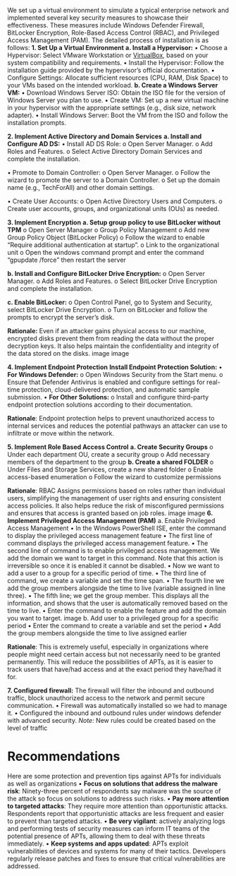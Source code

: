 We set up a virtual environment to simulate a typical enterprise network and implemented several key security measures to showcase their effectiveness. These measures include Windows Defender Firewall, BitLocker Encryption, Role-Based Access Control (RBAC), and Privileged Access Management (PAM). The detailed process of installation is as follows:
**1. Set Up a Virtual Environment**
**a. Install a Hypervisor:**
•	Choose a Hypervisor: Select VMware Workstation or [VirtualBox](https://www.virtualbox.org/wiki/Downloads), based on your system compatibility and requirements.
•	Install the Hypervisor: Follow the installation guide provided by the hypervisor’s official documentation.
•	Configure Settings: Allocate sufficient resources (CPU, RAM, Disk Space) to your VMs based on the intended workload.
**b. Create a Windows Server VM:**
•	Download Windows Server ISO: Obtain the ISO file for the version of Windows Server you plan to use.
•	Create VM: Set up a new virtual machine in your hypervisor with the appropriate settings (e.g., disk size, network adapter).
•	Install Windows Server: Boot the VM from the ISO and follow the installation prompts.

**2. Implement Active Directory and Domain Services**
**a. Install and Configure AD DS:**
•	Install AD DS Role:
o	Open Server Manager.
o	Add Roles and Features.
o	Select Active Directory Domain Services and complete the installation.

•	Promote to Domain Controller:
o	Open Server Manager.
o	Follow the wizard to promote the server to a Domain Controller.
o	Set up the domain name (e.g., TechForAll) and other domain settings.

•	Create User Accounts:
o	Open Active Directory Users and Computers.
o	Create user accounts, groups, and organizational units (OUs) as needed.

**3. Implement Encryption**
**a. Setup group policy to use BitLocker without TPM**
o	Open Server Manager
o	Group Policy Management 
o	Add new Group Policy Object (BitLocker Policy) 
o	Follow the wizard to enable “Require additional authentication at startup”.
o	Link to the organizational unit 
o	Open the windows command prompt and enter the command “gpupdate /force” then restart the server

**b. Install and Configure BitLocker Drive Encryption:**
o	Open Server Manager.
o	Add Roles and Features.
o	Select BitLocker Drive Encryption and complete the installation.

**c. Enable BitLocker:**
o	Open Control Panel, go to System and Security, select BitLocker Drive Encryption.
o	Turn on BitLocker and follow the prompts to encrypt the server’s disk.

**Rationale:** Even if an attacker gains physical access to our machine, encrypted disks prevent them from reading the data without the proper decryption keys. It also helps maintain the confidentiality and integrity of the data stored on the disks.
image
image

**4. Implement Endpoint Protection**
**Install Endpoint Protection Solution:**
•	**For Windows Defender:**
o	Open Windows Security from the Start menu.
o	Ensure that Defender Antivirus is enabled and configure settings for real-time protection, cloud-delivered protection, and automatic sample submission.
•	**For Other Solutions:**
o	Install and configure third-party endpoint protection solutions according to their documentation.

**Rationale**: Endpoint protection helps to prevent unauthorized access to internal services and reduces the potential pathways an attacker can use to infiltrate or move within the network.

**5. Implement Role Based Access Control**
**a. Create Security Groups**
o	Under each department OU, create a security group
o	Add necessary members of the department to the group
**b. Create a shared FOLDER**
o	Under Files and Storage Services, create a new shared folder 
o	Enable access-based enumeration
o	Follow the wizard to customize permissions

**Rationale**: RBAC Assigns permissions based on roles rather than individual users, simplifying the management of user rights and ensuring consistent access policies. It also helps reduce the risk of misconfigured permissions and ensures that access is granted based on job roles.
image
image
**6. Implement Privileged Access Management (PAM)**
a. Enable Privileged Access Management
•	In the Windows PowerShell ISE, enter the command to display the privileged access management feature
• The first line of command displays the privileged access management
feature.
• The second line of command is to enable privileged access management.
We add the domain we want to target in this command. Note that this action is irreversible so once it is enabled it cannot be disabled.
• Now we want to add a user to a group for a specific period of time.
• The third line of command, we create a variable and set the time span.
• The fourth line we add the group members alongside the time to live
(variable assigned in line three).
• The fifth line; we get the group member. This displays all the information, and shows that the user is automatically removed based on the time to live.
•	Enter the command to enable the feature and add the domain you want to target.
image
b. Add user to a privileged group for a specific period
•	Enter the command to create a variable and set the period
•	Add the group members alongside the time to live assigned earlier

**Rationale**: This is extremely useful, especially in organizations where people might need certain access but not necessarily need to be granted permanently. This will reduce the possibilities of APTs, as it is easier to track users that have/had access and at the exact period they have/had it for.

**7. Configured firewall:** The firewall will filter the inbound and outbound traffic, block
unauthorized access to the network and permit secure communication.
• Firewall was automatically installed so we had to manage it.
• Configured the inbound and outbound rules under windows defender with
advanced security.
*Note:* New rules could be created based on the level of traffic

# Recommendations
Here are some protection and prevention tips against APTs for individuals as well as organizations
•	**Focus on solutions that address the malware risk**: Ninety-three percent of respondents say malware was the source of the attack so focus on solutions to address such risks.
•	**Pay more attention to targeted attacks**: They require more attention than opportunistic attacks. Respondents report that opportunistic attacks are less frequent and easier to prevent than targeted attacks. 
•	**Be very vigilant**: actively analyzing logs and performing tests of security measures can inform IT teams of the potential presence of APTs, allowing them to deal with these threats immediately. 
•	**Keep systems and apps updated**: APTs exploit vulnerabilities of devices and systems for many of their tactics. Developers regularly release patches and fixes to ensure that critical vulnerabilities are addressed.
